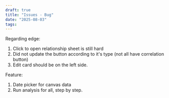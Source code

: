 ```yaml
---
draft: true
title: "Issues - Bug"
date: "2025-08-03"
tags: 
---
```


Regarding edge:

1. Click to open relationship sheet is still hard
2. Did not update the button according to it's type (not all have correlation button)
3. Edit card should be on the left side.


Feature:
1. Date picker for canvas data
2. Run analysis for all, step by step. 